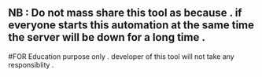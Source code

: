 ## NB : Do not mass share this tool as because . if everyone starts this automation at the same time the server will be down for a long time  . 

#FOR Education purpose only . developer of this tool will not take any responsiblity . 
